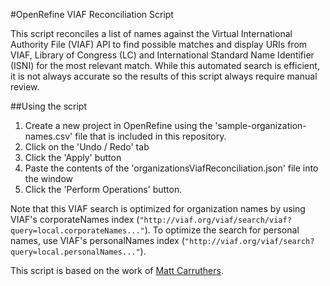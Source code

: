 #OpenRefine VIAF Reconciliation Script

This script reconciles a list of names against the Virtual International Authority File (VIAF) API to find possible matches and display URIs from VIAF, Library of Congress (LC) and International Standard Name Identifier (ISNI) for the most relevant match. While this automated search is efficient, it is not always accurate so the results of this script always require manual review.

##Using the script

1. Create a new project in OpenRefine using the 'sample-organization-names.csv' file that is included in this repository. 
2. Click on the 'Undo / Redo' tab
3. Click the 'Apply' button
4. Paste the contents of the 'organizationsViafReconciliation.json' file into the window
5. Click the 'Perform Operations' button.

Note that this VIAF search is optimized for organization names by using VIAF's corporateNames index (`"http://viaf.org/viaf/search/viaf?query=local.corporateNames..."`). To optimize the search for personal names, use VIAF's personalNames index (`"http://viaf.org/viaf/search?query=local.personalNames..."`).


This script is based on the work of [Matt Carruthers](https://github.com/mcarruthers).
